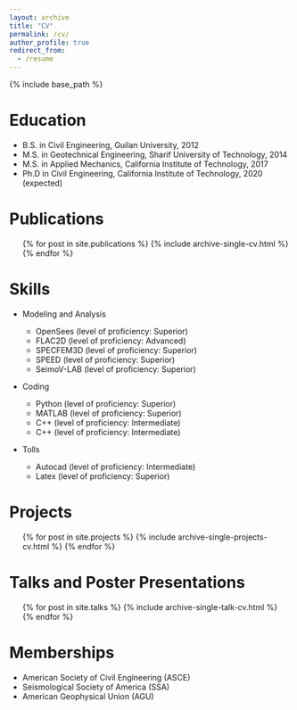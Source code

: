 ```yaml
---
layout: archive
title: "CV"
permalink: /cv/
author_profile: true
redirect_from:
  - /resume
---
```


{% include base_path %}

Education
======
* B.S. in Civil Engineering, Guilan University, 2012
* M.S. in Geotechnical Engineering, Sharif University of Technology, 2014
* M.S. in Applied Mechanics, California Institute of Technology, 2017
* Ph.D in Civil Engineering, California Institute of Technology, 2020 (expected)

Publications
======
  <ul>{% for post in site.publications %}
    {% include archive-single-cv.html %}
  {% endfor %}</ul>
  
Skills
======
* Modeling and Analysis
  * OpenSees (level of proficiency: Superior)
  * FLAC2D (level of proficiency: Advanced)
  * SPECFEM3D (level of proficiency: Superior)
  * SPEED (level of proficiency: Superior)
  * SeimoV-LAB (level of proficiency: Superior)

* Coding
  * Python (level of proficiency: Superior)
  * MATLAB (level of proficiency: Superior)
  * C++ (level of proficiency: Intermediate)
  * C++ (level of proficiency: Intermediate)
* Tolls
  * Autocad (level of proficiency: Intermediate)
  * Latex (level of proficiency: Superior)

Projects
======
  <ul>{% for post in site.projects %}
    {% include archive-single-projects-cv.html %}
  {% endfor %}</ul>


Talks and Poster Presentations
======
  <ul>{% for post in site.talks %}
    {% include archive-single-talk-cv.html %}
  {% endfor %}</ul>
  
 
Memberships
======
* American Society of Civil Engineering (ASCE)
* Seismological Society of America (SSA)
* American Geophysical Union (AGU)
